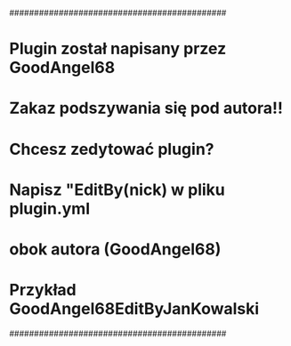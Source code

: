 ############################################
# Plugin został napisany przez GoodAngel68 #
# Zakaz podszywania się pod autora!!       #
# Chcesz zedytować plugin?                 #
# Napisz "EditBy(nick) w pliku plugin.yml  #
# obok autora (GoodAngel68)                #
# Przykład GoodAngel68EditByJanKowalski    #
############################################
